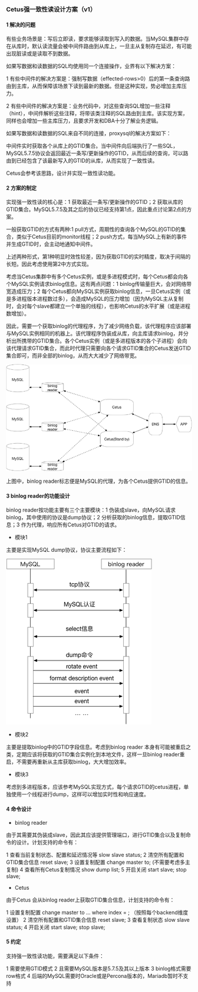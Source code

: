 ### Cetus强一致性读设计方案（v1）

#### 1 解决的问题

有些业务场景是：写后立即读，要求能够读取到写入的数据。当MySQL集群中存在从库时，默认读流量会被中间件路由到从库上，一旦主从复制存在延迟，有可能出现脏读或是读取不到数据。

如果写数据和读数据的SQL均使用同一个连接操作，业界有以下解决方案：

1 有些中间件的解决方案是：强制写数据（effected-rows>0）后的第一条查询路由到主库，从而保障该场景下读到最新的数据。但是这种实现，势必增加主库压力。

2 有些中间件的解决方案是：业务代码中，对这些查询SQL增加一些注释（hint），中间件解析这些注释，将带该类注释的SQL路由到主库。该实现方案，同样也会增加一些主库压力，且要求开发和DBA十分了解业务逻辑。

如果写数据和读数据的SQL来自不同的连接，proxysql的解决方案如下：

中间件实时获取各个从库上的GTID集合。当中间件向后端执行了一些SQL，MySQL5.7.5协议会返回最近一条写/更新操作的GTID，从而后续的查询，可以路由到已经包含了该最新写入的GTID的从库，从而实现了一致性读。

Cetus会参考该思路，设计并实现一致性读功能。

#### 2 方案的制定

实现强一致性读的核心是：1 获取最近一条写/更新操作的GTID；2 获取从库的GTID集合。MySQL5.7.5及其之后的协议已经支持第1点，因此重点讨论第2点的方案。

一般获取GTID的方式有两种:1 pull方式，周期性的查询各个MySQL的GTID的集合，类似于Cetus目前的monitor线程；2 push方式，每当MySQL上有新的事件并生成GTID时，会主动地通知中间件。

上述两种形式，第1种明显时效性较差，因为获取GTID的实时精度，取决于间隔的长短。因此考虑使用第2中方式实现。

考虑当Cetus集群中有多个Cetus实例，或是多进程模式时，每个Cetus都会向各个MySQL实例请求binlog信息。这有两点问题：1 binlog传输量巨大，会对网络带宽造成压力；2 每个Cetus都向MySQL实例获取binlog信息，一旦Cetus实例（或是多进程版本进程数过多），会造成MySQL的压力增加（因为MySQL主从复制时，会对每个slave都建立一个单独的线程），也影响Cetus的水平扩展（或是进程数增加）。

因此，需要一个获取binlog的代理程序，为了减少网络负载，该代理程序应该部署与MySQL实例相同的机器上。该代理程序伪装成从库，向主库请求binlog，并分析出所携带的GTID集合。各个Cetus实例（或是多进程版本的各个子进程）会向该代理请求GTID集合，而此时代理只需要向各个请求GTID集合的Cetus发送GTID集合即可，而非全部的binlog，从而大大减少了网络带宽。

![7.2.1](./images/7.2.1.png)

上图中，binlog reader标志便是MySQL的代理，为各个Cetus提供GTID的信息。

#### 3 binlog reader的功能设计

binlog reader按功能主要有三个主要模块：1 伪装成slave，向MySQL请求binlog，其中使用的协议是dump协议；2 分析获取的binlog信息，提取GTID信息；3 作为代理，响应所有Cetus对GTID的请求。

- 模块1 

主要是实现MySQL dump协议，协议主要流程如下：

![7.3.1](./images/7.3.1.png)

- 模块2

主要是提取binlog中的GTID字段信息。考虑到binlog reader 本身有可能被重启之类，定期应该将获取的GTID集合实例化到本地文件，这样一旦binlog reader重启，不需要再重新从主库获取binlog，大大增加效率。

- 模块3

考虑到多进程版本，应该参考MySQL实现方式，每个请求GTID的cetus进程，单独使用一个线程进行dump，这样可以增加实时性和响应速度。

#### 4 命令设计

- binlog reader

由于其需要其伪装成slave，因此其应该提供管理端口，进行GTID集合以及复制命令的设计。计划支持的命令有：

1 查看当前复制状态、配置和延迟情况等 slow slave status;
2 清空所有配置和GTID集合信息 reset slave;
3 设置复制配置 change master to; (不需要考虑多主复制)
4 查看所有Cetus复制情况 show dump list;
5 开启关闭 start slave; stop slave;

- Cetus

由于Cetus 会从binlog reader上获取GTID集合信息，计划支持的命令有：

1 设置复制配置 change master to ... where index = ; （按照每个backend维度设置）
2 清空所有配置和GTID集合信息 reset slave;
3 查看复制状态 slow slave status;
4 开启关闭 start slave; stop slave;

#### 5 约定

支持强一致性读功能，需要满足以下条件：

1 需要使用GTID模式
2 且需要MySQL版本是5.7.5及其以上版本
3 binlog格式需要row格式
4 后端的MySQL需要时Oracle或是Percona版本的，Mariadb暂时不支持